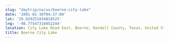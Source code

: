 ```yaml
---
slug: "daytrip/na/us/boerne-city-lake"
date: '2001-01-30T04:37:00'
lat: '29.829251834818525'
lng: '-98.77547316052244'
location: City Lake Road East, Boerne, Kendall County, Texas, United States
title: Boerne City Lake
---
```



